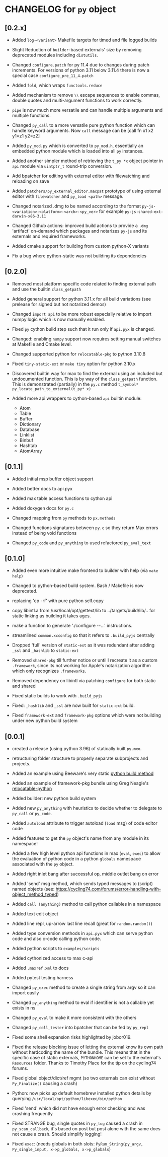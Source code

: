 # CHANGELOG for `py` object


## [0.2.x]

- Added `log-<variant>` Makefile targets for timed and file logged builds

- Slight Reduction of `builder`-based externals' size by removing deprecated modules including `distutils`.

- Changed `configure.patch` for py 11.4 due to changes during patch increments. For versions of python 3.11 below 3.11.4 there is now a special case `configure_pre_11_4.patch`

- Added `fold`, which wraps `functools.reduce`

- Added mechanism to remove `\\` escape sequences to enable commas, double quotes and multi-argument functions to work correctly.

- `pipe` is now much more versatile and can handle multiple arguments and multiple functions.

- Changed `py_call` to a more versatile pure python function which can handle keyword arguments. Now `call` message can be [call fn x1 x2 y1=z1 y2=z2]

- Added `py_mod.py` which is converted to `py_mod.h`, essentially an embedded python module which is loaded into all `py` instances.

- Added another simpler method of retrieving the `t_py *x` object pointer in `api` module via `uintptr_t` round-trip conversion.

- Add bpatcher for editing with external editor with filewatching and reloading on save

- Added `patchers/py_external_editor.maxpat` prototype of using external editor with `filewatcher` and `py_load <path>` message.

- Changed notarized .dmg to be named according to the format `py-js-<variation>-<platform>-<arch>-<py_ver>` for example `py-js-shared-ext-darwin-x86-3.11`

- Changed Github actions: improved build actions to provide a `.dmg` 'artifact' on-demand which packages and notarizes `py-js` and its externals and required frameworks.

- Added cmake support for building from custom python-X variants

- Fix a bug where python-static was not building its dependencies


## [0.2.0]

- Removed most platform specific code related to finding external path and use the builtin `class_getpath`

- Added general support for python 3.11.x for all build variations (see prelease for signed but not notarized demos)

- Changed `import api` to be more robust especially relative to import numpy logic which is now manually enabled.

- Fixed `py` cython build step such that it run only if `api.pyx` is changed.

- Changed: enabling `numpy` support now requires setting manual switches at Makefile and Cmake level.

- Changed supported python for `relocatable-pkg` to python 3.10.8

- Fixed `tiny-static-ext` or `make tiny` option for python 3.10.x

- Discovered builtin way for max to find the external using an included but undocumented function. This is by way of the `class_getpath` function. This is demonstrated (partially) in the `py.c` method `t_symbol* py_locate_path_to_external(t_py* x)`

- Added more api wrappers to cython-based `api` builtin module:
  - Atom
  - Table
  - Buffer
  - Dictionary
  - Database
  - Linklist
  - Binbuf
  - Hashtab
  - AtomArray



## [0.1.1]


- Added initial msp buffer object support

- Added better docs to api.pyx

- Added max table access functions to cython api

- Added doxygen docs for `py.c`

- Changed mapping from `py` methods to `px.methods`

- Changed functions signatures between `py.c` so they return Max errors instead of being void functions

- Changed `py_code` and `py_anything` to used refactored `py_eval_text`


## [0.1.0]

- Added even more intuitive make frontend to builder with help (via `make help`)

- Changed to python-based build system. Bash / Makefile is now deprecated.

- replacing 'cp -rf' with pure python self.copy

- copy libintl.a from /usr/local/opt/gettext/lib to ../targets/build/lib/.. for static linking as building it takes ages.

- make a function to generate './configure --...' instructions.

- streamlined `common.xcconfig` so that it refers to `.build_pyjs` centrally

- Dropped 'full' version of `static-ext` as it was redundant after adding `_ssl` and `_hashlib` to `static-ext`

- Removed `shared-pkg` till further notice or until I recreate it as a custom `.framework`, since its not working for Apple's notarization algorithm which only recognizes `.frameworks`.

- Removed dependency on libintl via patching `configure` for both static and shared

- Fixed static builds to work with `.build_pyjs`

- Fixed: `_hashlib` and `_ssl` are now built for `static-ext` build.

- Fixed `framework-ext` and `framework-pkg` options which were not building under new python build system


## [0.0.1]

- created a release (using python 3.96) of statically built `py.mxo`.

- retructuring folder structure to properly separate subprojects and projects.

- Added an example using Beeware's very static [python build method](https://github.com/beeware/Python-Apple-support)

- Added an example of framework-pkg bundle using Greg Neagle's [relocatable-python]( https://github.com/gregneagle/relocatable-python)

- Added builder: new python build system

- Added new `py_anything` with heuristics to decide whether to delegate to `py_call` or `py_code`.

- Added `autoload` attribute to trigger autoload (`load` msg) of code editor code

- Added features to get the `py` object's name from any module in its namespace!

- Added a few high level python api functions in max (`eval`, `exec`) to allow the evaluation of python code in a python `globals` namespace associated with the `py` object.

- Added right inlet bang after successful op, middle outlet bang on error

- Added 'send' msg method, which sends typed messages to (script) named objects (see: <https://cycling74.com/forums/error-handling-with-object_method_typed>)

- Added `call (anything)` method to call python callables in a namespace

- Added text edit object

- Added line repl, up-arrow last line recall (great for `random.random()`)

- Added type conversion methods in `api.pyx` which can serve python code and also c-code calling python code.

- Added python scripts to `examples/scripts`

- Added cythonized access to max c-api

- Added `.maxref.xml` to docs

- Added pytest testing harness

- Changed `py_exec` method to create a single string from argv so it can import easily

- Changed `py_anything` method to eval if identifier is not a callable yet exists in ns

- Changed `py_eval` to make it more consistent with the others

- Changed `py_coll_tester` into bpatcher that can be fed by `py_repl`

- Fixed some shell expansion risks highlighted by jobor019.

- Fixed the release blocking issue of letting the external know its own path without hardcoding the name of the bundle. This means that in the specific case of static externals, `PYTHONHOME` can be set to the external's `Resources` folder. Thanks to Timothy Place for the tip on the cycling74 forums.

- Fixed global object/dict/ref mgmt (so two externals can exist without `Py_Finalize()` causing a crash)

- Python: now picks up default homebrew installed python details by querying `/usr/local/opt/python/libexec/bin/python`

- Fixed 'send' which did not have enough error checking and was crashing frequently

- Fixed STRANGE bug, single quotes in `py_log` caused a crash in `py_scan_callback`, it's based on post but post alone with the same does not cause a crash. Should simplify logging!

- Fixed `exec`: (needs globals in both slots: `PyRun_String(py_argv, Py_single_input, x->p_globals, x->p_globals`)
